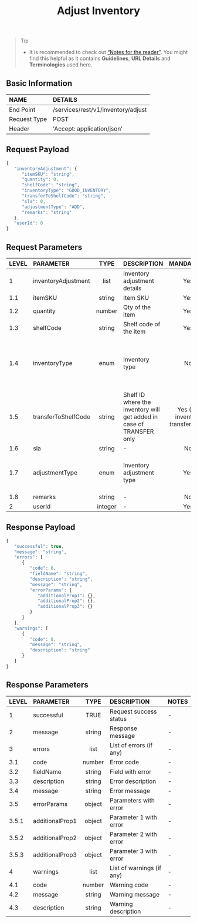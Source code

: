 ﻿---
id: adjust-inventory
title: Adjust Inventory
permalink: docs/adjust-inventory.html
---

>Tip
>
> - It is recommended to check out [“Notes for the reader”](/docs/notes-for-reader.html). You might find this helpful as it contains **Guidelines**, **URL Details** and **Terminologies** used here.

## Basic Information

| NAME             | DETAILS                                                                 | 
| :----------------| :---------------------------------------------------------------------  | 
| End Point        | /services/rest/v1/inventory/adjust                         | 
| Request Type     | POST                                                                     | 
| Header           | 'Accept: application/json'                                               |     




## Request Payload

```js
{
   "inventoryAdjustment": {
      "itemSKU": "string",
      "quantity": 0,
      "shelfCode": "string",
      "inventoryType": "GOOD_INVENTORY",
      "transferToShelfCode": "string",
      "sla": 0,
      "adjustmentType": "ADD",
      "remarks": "string"
   },
   "userId": 0
}
```

## Request Parameters

| LEVEL | PARAMETER           | TYPE    | DESCRIPTION                                                          | MANDATORY                         | NOTES                                                                                                     | 
|:------|:--------------------|:-------:|:---------------------------------------------------------------------|:---------------------------------:|:----------------------------------------------------------------------------------------------------------| 
| 1     | inventoryAdjustment | list    | Inventory adjustment details                                         | Yes                               | -                                                                                                         | 
| 1.1   | itemSKU             | string  | Item SKU                                                             | Yes                               | Eg.: Bharat4                                                                                              | 
| 1.2   | quantity            | number  | Qty of the item                                                      | Yes                               | -                                                                                                         | 
| 1.3   | shelfCode           | string  | Shelf code of the item                                               | Yes                               | -                                                                                                         | 
| 1.4   | inventoryType       | enum    | Inventory type                                                       | No                                | Allowable: GOOD\_INVENTORY (default), BAD\_INVENTORY(which is non-sellable), QC\_REJECTED, VIRTUAL\_INVENTORY | 
| 1.5   | transferToShelfCode | string  | Shelf ID where the inventory will get added in case of TRANSFER only | Yes (for inventory transfer only) | -                                                                                                         | 
| 1.6   | sla                 | string  | -                                                                    | No                                | -                                                                                                         | 
| 1.7   | adjustmentType      | enum    | Inventory adjustment type                                            | Yes                               | Allowable: ADD, REMOVE, REPLACE (to update the correct qty.), TRANSFER (to tranfer qty. between shelves)  | 
| 1.8   | remarks             | string  | -                                                                    | No                                | Max. chars: 255                                                                                                         | 
| 2     | userId              | integer | -                                                                    | Yes                               | -                                                                                                         | 
 
 

 
 


## Response Payload

```js
{
   "successful": true,
   "message": "string",
   "errors": [
      {
         "code": 0,
         "fieldName": "string",
         "description": "string",
         "message": "string",
         "errorParams": {
            "additionalProp1": {},
            "additionalProp2": {},
            "additionalProp3": {}
         }
      }
   ],
   "warnings": [
      {
         "code": 0,
         "message": "string",
         "description": "string"
      }
   ]
}
```

## Response Parameters

| LEVEL | PARAMETER       | TYPE   | DESCRIPTION               | NOTES | 
|:------|:----------------|:------:|:--------------------------|:------| 
| 1     | successful      | TRUE   | Request success status    | -     | 
| 2     | message         | string | Response message          | -     | 
| 3     | errors          | list   | List of errors (if any)   | -     | 
| 3.1   | code            | number | Error code                | -     | 
| 3.2   | fieldName       | string | Field with error          | -     | 
| 3.3   | description     | string | Error description         | -     | 
| 3.4   | message         | string | Error message             | -     | 
| 3.5   | errorParams     | object | Parameters with error     | -     | 
| 3.5.1 | additionalProp1 | object | Parameter 1 with error    | -     | 
| 3.5.2 | additionalProp2 | object | Parameter 2 with error    | -     | 
| 3.5.3 | additionalProp3 | object | Parameter 3 with error    | -     | 
| 4     | warnings        | list   | List of warnings (if any) | -     | 
| 4.1   | code            | number | Warning code              | -     | 
| 4.2   | message         | string | Warning message           | -     | 
| 4.3   | description     | string | Warning description       | -     | 
 
 

 



